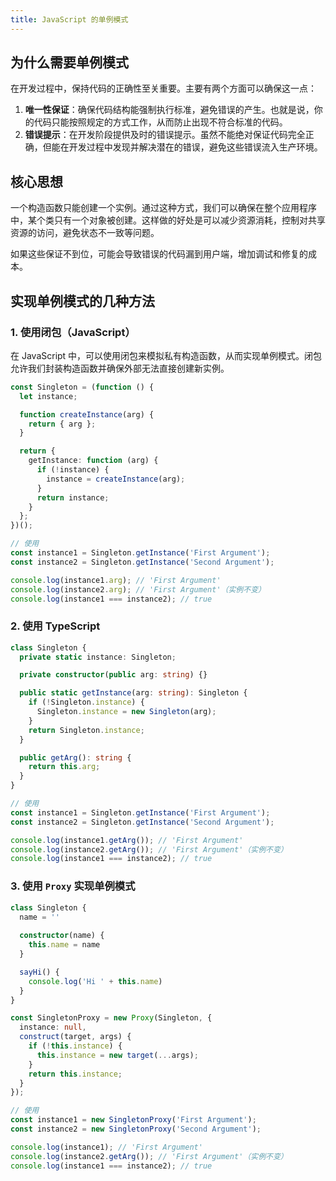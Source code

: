 ```yaml
---
title: JavaScript 的单例模式
---
```


## 为什么需要单例模式

在开发过程中，保持代码的正确性至关重要。主要有两个方面可以确保这一点：

1. **唯一性保证**：确保代码结构能强制执行标准，避免错误的产生。也就是说，你的代码只能按照规定的方式工作，从而防止出现不符合标准的代码。
2. **错误提示**：在开发阶段提供及时的错误提示。虽然不能绝对保证代码完全正确，但能在开发过程中发现并解决潜在的错误，避免这些错误流入生产环境。

## 核心思想

一个构造函数只能创建一个实例。通过这种方式，我们可以确保在整个应用程序中，某个类只有一个对象被创建。这样做的好处是可以减少资源消耗，控制对共享资源的访问，避免状态不一致等问题。

如果这些保证不到位，可能会导致错误的代码漏到用户端，增加调试和修复的成本。

## 实现单例模式的几种方法

### 1. 使用闭包（JavaScript）

在 JavaScript 中，可以使用闭包来模拟私有构造函数，从而实现单例模式。闭包允许我们封装构造函数并确保外部无法直接创建新实例。

```ts
const Singleton = (function () {
  let instance;

  function createInstance(arg) {
    return { arg };
  }

  return {
    getInstance: function (arg) {
      if (!instance) {
        instance = createInstance(arg);
      }
      return instance;
    }
  };
})();

// 使用
const instance1 = Singleton.getInstance('First Argument');
const instance2 = Singleton.getInstance('Second Argument');

console.log(instance1.arg); // 'First Argument'
console.log(instance2.arg); // 'First Argument'（实例不变）
console.log(instance1 === instance2); // true

```

### 2. 使用 TypeScript

```ts
class Singleton {
  private static instance: Singleton;

  private constructor(public arg: string) {}

  public static getInstance(arg: string): Singleton {
    if (!Singleton.instance) {
      Singleton.instance = new Singleton(arg);
    }
    return Singleton.instance;
  }

  public getArg(): string {
    return this.arg;
  }
}

// 使用
const instance1 = Singleton.getInstance('First Argument');
const instance2 = Singleton.getInstance('Second Argument');

console.log(instance1.getArg()); // 'First Argument'
console.log(instance2.getArg()); // 'First Argument'（实例不变）
console.log(instance1 === instance2); // true
```

### 3. 使用 `Proxy` 实现单例模式

```ts
class Singleton {
  name = ''
  
  constructor(name) {
    this.name = name
  }

  sayHi() {
    console.log('Hi ' + this.name)
  }
}

const SingletonProxy = new Proxy(Singleton, {
  instance: null,
  construct(target, args) {
    if (!this.instance) {
      this.instance = new target(...args);
    }
    return this.instance;
  }
});

// 使用
const instance1 = new SingletonProxy('First Argument');
const instance2 = new SingletonProxy('Second Argument');

console.log(instance1); // 'First Argument'
console.log(instance2.getArg()); // 'First Argument'（实例不变）
console.log(instance1 === instance2); // true
```